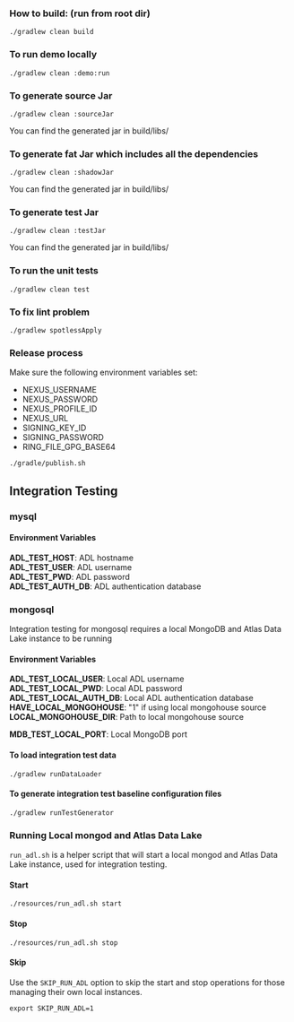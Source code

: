 ### How to build: (run from root dir)
```
./gradlew clean build
```
### To run demo locally
```
./gradlew clean :demo:run
```
### To generate source Jar
```
./gradlew clean :sourceJar  
```
You can find the generated jar in build/libs/
### To generate fat Jar which includes all the dependencies
```
./gradlew clean :shadowJar
```
You can find the generated jar in build/libs/
### To generate test Jar
```
./gradlew clean :testJar  
```
You can find the generated jar in build/libs/ 
### To run the unit tests
```
./gradlew clean test
```
### To fix lint problem
```
./gradlew spotlessApply
```
### Release process
Make sure the following environment variables set:
- NEXUS_USERNAME
- NEXUS_PASSWORD
- NEXUS_PROFILE_ID
- NEXUS_URL
- SIGNING_KEY_ID
- SIGNING_PASSWORD
- RING_FILE_GPG_BASE64

```
./gradle/publish.sh 
```

## Integration Testing
### mysql
#### Environment Variables
**ADL_TEST_HOST**: ADL hostname  
**ADL_TEST_USER**: ADL username  
**ADL_TEST_PWD**:  ADL password  
**ADL_TEST_AUTH_DB**: ADL authentication database
### mongosql
Integration testing for mongosql requires a local MongoDB and Atlas Data Lake instance to be running
#### Environment Variables
**ADL_TEST_LOCAL_USER**: Local ADL username  
**ADL_TEST_LOCAL_PWD**: Local ADL password  
**ADL_TEST_LOCAL_AUTH_DB**: Local ADL authentication database  
**HAVE_LOCAL_MONGOHOUSE**: "1" if using local mongohouse source  
**LOCAL_MONGOHOUSE_DIR**: Path to local mongohouse source  

**MDB_TEST_LOCAL_PORT**: Local MongoDB port
#### To load integration test data
```
./gradlew runDataLoader
```
#### To generate integration test baseline configuration files
```
./gradlew runTestGenerator  
```

### Running Local mongod and Atlas Data Lake
`run_adl.sh` is a helper script that will start a local mongod and Atlas Data Lake instance, used for integration testing.
#### Start 
```
./resources/run_adl.sh start
```
#### Stop
```
./resources/run_adl.sh stop
```
#### Skip
Use the `SKIP_RUN_ADL` option to skip the start and stop operations for those managing their own local instances.
```
export SKIP_RUN_ADL=1
```
